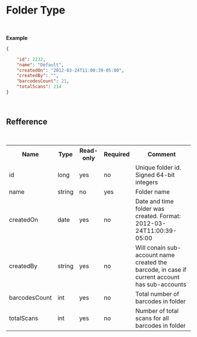 Folder Type
========

<br /> 
                
**Example**

```json
{

    "id": 2232,
    "name": "Default", 
    "createdOn": "2012-03-24T11:00:39-05:00",
    "createdBy": "",
    "barcodesCount": 21,
    "totalScans": 214
}
```

<br />

Refference
----
<br />

<table>
    <tr>
      <th>Name</th>
      <th>Type</th>
      <th>Read-only</th>
      <th>Required</th>
      <th>Comment</th>
    </tr>
    <tr>
        <td>id</td>
        <td>long</td>
        <td>yes</td>
        <td>no</td>
        <td>Unique folder id. Signed 64-bit integers</td>
    </tr>
    <tr>
        <td>name</td>
        <td>string</td>
        <td>no</td>
        <td>yes</td>
        <td>Folder name</td>
    </tr>
    <tr>
        <td>createdOn</td>
        <td>date</td>
        <td>yes</td>
        <td>no</td>
        <td>Date and time folder was created. Format: 2012-03-24T11:00:39-05:00</td>
    </tr>
    <tr>
        <td>createdBy</td>
        <td>string</td>
        <td>yes</td>
        <td>no</td>
        <td>Will conain sub-account name created the barcode, in case if current account has sub-accounts</td>
    </tr>
    <tr>
        <td>barcodesCount</td>
        <td>int</td>
        <td>yes</td>
        <td>no</td>
        <td>Total number of barcodes in folder</td>
    </tr>
    <tr>
        <td>totalScans</td>
        <td>int</td>
        <td>yes</td>
        <td>no</td>
        <td>Number of total scans for all barcodes in folder</td>
    </tr>
</table>
<br />



